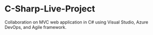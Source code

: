 # C-Sharp-Live-Project
Collaboration on MVC web application in C# using Visual Studio, Azure DevOps, and Agile framework.

